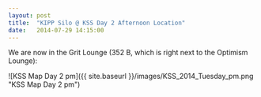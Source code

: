 ```yaml
---
layout: post
title:  "KIPP Silo @ KSS Day 2 Afternoon Location"
date:   2014-07-29 14:15:00
---
```


We are now in the Grit Lounge (352 B, which is right next to the Optimism Lounge): 

![KSS Map Day 2 pm]({{ site.baseurl }}/images/KSS_2014_Tuesday_pm.png "KSS Map Day 2 pm")




